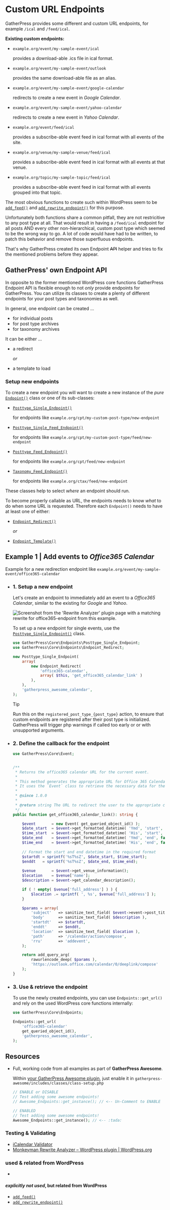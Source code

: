 # Custom URL Endpoints

GatherPress provides some different and custom URL endpoints, for example `/ical` and `/feed/ical`.

**Existing custom endpoints:**

- `example.org/event/my-sample-event/ical`

   provides a download-able .ics file in ical format.

- `example.org/event/my-sample-event/outlook`

   provides the same download-able file as an alias.

- `example.org/event/my-sample-event/google-calendar`

   redirects to create a new event in *Google Calendar*.

- `example.org/event/my-sample-event/yahoo-calendar`

   redirects to create a new event in *Yahoo Calendar*.

- `example.org/event/feed/ical`

   provides a subscribe-able event feed in ical format with all events of the site.

- `example.org/venue/my-sample-venue/feed/ical`

   provides a subscribe-able event feed in ical format with all events at that venue.

- `example.org/topic/my-sample-topic/feed/ical`

   provides a subscribe-able event feed in ical format with all events grouped into that topic.

The most obvious functions to create such within WordPress seem to be [`add_feed()`](https://developer.wordpress.org/reference/functions/add_feed/) and [`add_rewrite_endpoint()`](https://developer.wordpress.org/reference/functions/add_rewrite_endpoint/) for this purpose.

Unfortunately both functions share a common pitfall, they are not restricitive to any post type at all. That would result in having a `/feed/ical` endpoint for all posts AND every other non-hierarchical, custom post type which seemed to be the wrong way to go. A lot of code would have had to be written, to patch this behavior and remove those superfluous endpoints.

That's why GatherPress created its own Endpoint ~~API~~ helper and tries to fix the mentioned problems before they appear.

## GatherPress' own Endpoint API

In opposite to the former mentioned WordPress core functions GatherPress Endpoint API is flexible enough to not *only* provide endpoints for GatherPress. You can utilize its classes to create a plenty of different endpoints for your post types and taxonomies as well.

In general, one endpoint can be created ...

- for individual posts
- for post type archives
- for taxonomy archives

It can be either ...

- a redirect 

  *or*

- a template to load


### Setup new endpoints

To create a new endpoint you will want to create a new instance of the *pure* [`Endpoint()`](https://github.com/GatherPress/gatherpress/tree/main/includes/core/classes/endpoints/class-endpoint.php) class or one of its sub-classes:

- [`Posttype_Single_Endpoint()`](https://github.com/GatherPress/gatherpress/tree/main/includes/core/classes/endpoints/class-posttype-single-endpoint.php)

   for endpoints like `example.org/cpt/my-custom-post-type/new-endpoint`

- [`Posttype_Single_Feed_Endpoint()`](https://github.com/GatherPress/gatherpress/tree/main/includes/core/classes/endpoints/class-posttype-single-feed-endpoint.php)

   for endpoints like `example.org/cpt/my-custom-post-type/feed/new-endpoint`

- [`Posttype_Feed_Endpoint()`](https://github.com/GatherPress/gatherpress/tree/main/includes/core/classes/endpoints/class-posttype-feed-endpoint.php)

   for endpoints like `example.org/cpt/feed/new-endpoint`

- [`Taxonomy_Feed_Endpoint()`](https://github.com/GatherPress/gatherpress/tree/main/includes/core/classes/endpoints/class-taxonomy-feed-endpoint.php)

   for endpoints like `example.org/ctax/feed/new-endpoint`

These classes help to select *where* an endpoint should run.

To become properly callable as URL, the endpoints needs to know *what* to do when some URL is requested. Therefore each `Endpoint()` needs to have at least one of either:

- [`Endpoint_Redirect()`](https://github.com/GatherPress/gatherpress/tree/main/includes/core/classes/endpoints/class-endpoint-redirect.php)

  *or*

- [`Endpoint_Template()`](https://github.com/GatherPress/gatherpress/tree/main/includes/core/classes/endpoints/class-endpoint-template.php)

## Example 1 | Add events to *Office365 Calendar*

Example for a new redirection endpoint like `example.org/event/my-sample-event/office365-calendar`

- ### 1. Setup a new endpoint

	Let's create an endpoint to immediately add an event to a *Office365 Calendar*, similar to the existing for *Google* and *Yahoo*.

	![Screenshot from the 'Rewrite Analyzer' plugin page with a matching rewrite for office365-endpoint from this example.](./custom-url-endpoints__office365-calendar.png)

	To set up a new endpoint for single events, use the [`Posttype_Single_Endpoint()`](https://github.com/GatherPress/gatherpress/tree/main/includes/core/classes/endpoints/class-posttype-single-endpoint.php) class.

	```php
	use GatherPress\Core\Endpoints\Posttype_Single_Endpoint;
	use GatherPress\Core\Endpoints\Endpoint_Redirect;
	```
	```php
	new Posttype_Single_Endpoint(
		array(
			new Endpoint_Redirect(
				'office365-calendar',
				array( $this, 'get_office365_calendar_link' )
			),
		),
		'gatherpress_awesome_calendar',
	);
	```

	> [!TIP]
	> Run this on the `registered_post_type_{post_type}` action, to ensure that custom endpoints are registered after their post type is initialized. GatherPress will trigger php warnings if called too early or or with unsupported arguments.

- ### 2. Define the callback for the endpoint

	```php
	use GatherPress\Core\Event;
	```
	```php

	/**
	 * Returns the office365 calendar URL for the current event.
	 *
	 * This method generates the appropriate URL for Office 365 Calendar.
	 * It uses the `Event` class to retrieve the necessary data for the event.
	 *
	 * @since 1.0.0
	 *
	 * @return string The URL to redirect the user to the appropriate calendar service.
	 */
	public function get_office365_calendar_link(): string {

		$event       = new Event( get_queried_object_id() );
		$date_start  = $event->get_formatted_datetime( 'Ymd', 'start', false );
		$time_start  = $event->get_formatted_datetime( 'His', 'start', false );
		$date_end    = $event->get_formatted_datetime( 'Ymd', 'end', false );
		$time_end    = $event->get_formatted_datetime( 'His', 'end', false );
		
		// Format the start and end datetime in the required format
		$startdt = sprintf('%sT%sZ', $date_start, $time_start);
		$enddt   = sprintf('%sT%sZ', $date_end, $time_end);
		
		$venue       = $event->get_venue_information();
		$location    = $venue['name'];
		$description = $event->get_calendar_description();

		if ( ! empty( $venue['full_address'] ) ) {
			$location .= sprintf( ', %s', $venue['full_address'] );
		}

		$params = array(
			'subject'   => sanitize_text_field( $event->event->post_title ),
			'body'      => sanitize_text_field( $description ),
			'startdt'   => $startdt,
			'enddt'     => $enddt,
			'location'  => sanitize_text_field( $location ),
			'path'      => '/calendar/action/compose',
			'rru'       => 'addevent',
		);

		return add_query_arg(
			rawurlencode_deep( $params ),
			'https://outlook.office.com/calendar/0/deeplink/compose'
		);
	}
	```

- ### 3. Use & retrieve the endpoint

	To use the newly created endpoints, you can use `Endpoints::get_url()` and rely on the used WordPress core functions internally:

	```php
	use GatherPress\Core\Endpoints;
	```
	```php
	Endpoints::get_url(
		'office365-calendar'
		get_queried_object_id(),
		'gatherpress_awesome_calendar',
	);
	```




## Resources

- Full, working code from all examples as part of **GatherPress Awesome**.

	Within [your GatherPress Awesome plugin](https://github.com/GatherPress/gatherpress-awesome), just enable it in `gatherpress-awesome/includes/classes/class-setup.php`

	```php
	// ENABLE or DISABLE
	// Test adding some awesome endpoints!
	// Awesome_Endpoints::get_instance(); // <-- Un-Comment to ENABLE
	```

	```php
	// ENABLED
	// Test adding some awesome endpoints!
	Awesome_Endpoints::get_instance(); // <-- :tada:
	```

### Testing & Validating

- [iCalendar Validator](https://icalendar.org/validator.html)
- [Monkeyman Rewrite Analyzer – WordPress plugin | WordPress.org](https://wordpress.org/plugins/monkeyman-rewrite-analyzer/)

### used & related from WordPress

- 

#### *explicitly not used*, but related from WordPress

- [`add_feed()`](https://developer.wordpress.org/reference/functions/add_feed/)
- [`add_rewrite_endpoint()`](https://developer.wordpress.org/reference/functions/add_rewrite_endpoint/)

